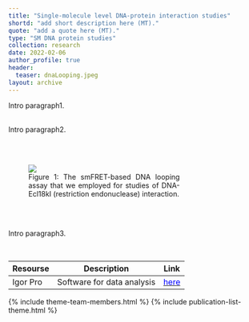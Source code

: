 ```yaml
---
title: "Single-molecule level DNA-protein interaction studies"
shortd: "add short description here (MT)."
quote: "add a quote here (MT)."
type: "SM DNA protein studies"
collection: research
date: 2022-02-06
author_profile: true
header:
  teaser: dnaLooping.jpeg
layout: archive
---
```


<div style="text-align: justify">
Intro paragraph1.

<br>
<br>

Intro paragraph2.

<br>
<br>

<figure style="width: 60%" class="align-center">
<img src='/images/dnaLoopingEcl.gif'>
<figcaption>Figure 1: The smFRET-based DNA looping assay that we employed for studies of DNA-Ecl18kI (restriction endonuclease) interaction.</figcaption>
</figure>

<br>
<br>

Intro paragraph3.
</div>

<br>

| Resourse | Description | Link |
| --- | --- | --- |
| Igor Pro | Software for data analysis | <a href="https://www.wavemetrics.com/project/TEA_MT"><span style="color:blue">here</span></a> |

{% include theme-team-members.html %}
{% include publication-list-theme.html %}
